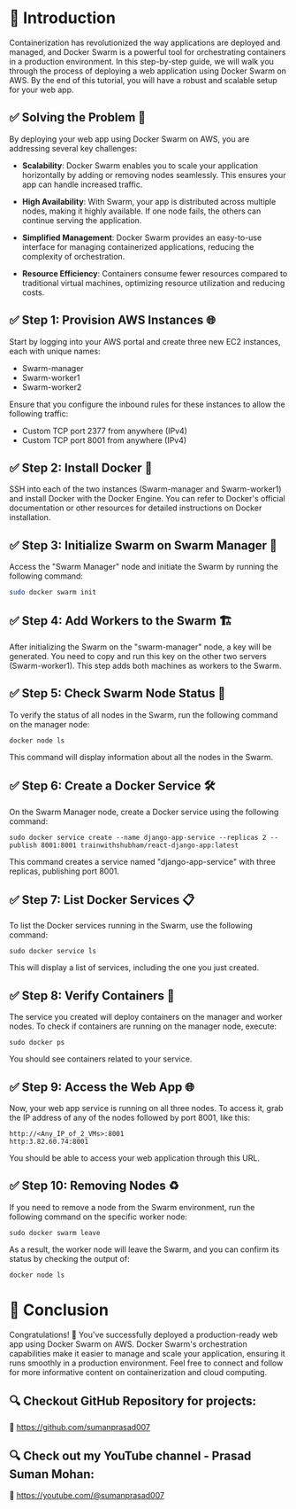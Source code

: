 # 📍 Introduction

Containerization has revolutionized the way applications are deployed and managed, and Docker Swarm is a powerful tool for orchestrating containers in a production environment. In this step-by-step guide, we will walk you through the process of deploying a web application using Docker Swarm on AWS. By the end of this tutorial, you will have a robust and scalable setup for your web app.

## ✅ Solving the Problem 🧩

By deploying your web app using Docker Swarm on AWS, you are addressing several key challenges:

- **Scalability**: Docker Swarm enables you to scale your application horizontally by adding or removing nodes seamlessly. This ensures your app can handle increased traffic.

- **High Availability**: With Swarm, your app is distributed across multiple nodes, making it highly available. If one node fails, the others can continue serving the application.

- **Simplified Management**: Docker Swarm provides an easy-to-use interface for managing containerized applications, reducing the complexity of orchestration.

- **Resource Efficiency**: Containers consume fewer resources compared to traditional virtual machines, optimizing resource utilization and reducing costs.

## ✅ Step 1: Provision AWS Instances 🌐

Start by logging into your AWS portal and create three new EC2 instances, each with unique names:

- Swarm-manager
- Swarm-worker1
- Swarm-worker2

Ensure that you configure the inbound rules for these instances to allow the following traffic:

- Custom TCP port 2377 from anywhere (IPv4)
- Custom TCP port 8001 from anywhere (IPv4)

## ✅ Step 2: Install Docker 🐳

SSH into each of the two instances (Swarm-manager and Swarm-worker1) and install Docker with the Docker Engine. You can refer to Docker's official documentation or other resources for detailed instructions on Docker installation.

## ✅ Step 3: Initialize Swarm on Swarm Manager 🤖

Access the "Swarm Manager" node and initiate the Swarm by running the following command:

```bash
sudo docker swarm init
```
## ✅ Step 4: Add Workers to the Swarm 🏗️

After initializing the Swarm on the "swarm-manager" node, a key will be generated. You need to copy and run this key on the other two servers (Swarm-worker1). This step adds both machines as workers to the Swarm.

## ✅ Step 5: Check Swarm Node Status 🚥
To verify the status of all nodes in the Swarm, run the following command on the manager node:

```
docker node ls
```
This command will display information about all the nodes in the Swarm.


## ✅ Step 6: Create a Docker Service 🛠️

On the Swarm Manager node, create a Docker service using the following command:

```
sudo docker service create --name django-app-service --replicas 2 --publish 8001:8001 trainwithshubham/react-django-app:latest
```

This command creates a service named "django-app-service" with three replicas, publishing port 8001.

## ✅ Step 7: List Docker Services 📋

To list the Docker services running in the Swarm, use the following command:
```
sudo docker service ls
```

This will display a list of services, including the one you just created.

## ✅ Step 8: Verify Containers 🐋

The service you created will deploy containers on the manager and worker nodes. To check if containers are running on the manager node, execute:
```
sudo docker ps
```

You should see containers related to your service.

## ✅ Step 9: Access the Web App 🌐

Now, your web app service is running on all three nodes. To access it, grab the IP address of any of the nodes followed by port 8001, like this:

```
http://<Any_IP_of_2_VMs>:8001
http:3.82.60.74:8001
```

You should be able to access your web application through this URL.

## ✅ Step 10: Removing Nodes ♻️

If you need to remove a node from the Swarm environment, run the following command on the specific worker node:
```
sudo docker swarm leave
```

As a result, the worker node will leave the Swarm, and you can confirm its status by checking the output of:
```
docker node ls
```

# 📍 Conclusion

Congratulations! 🎉 You've successfully deployed a production-ready web app using Docker Swarm on AWS. Docker Swarm's orchestration capabilities make it easier to manage and scale your application, ensuring it runs smoothly in a production environment. Feel free to connect and follow for more informative content on containerization and cloud computing.

## 🔍 Checkout GitHub Repository for projects:

🔗 https://github.com/sumanprasad007

## 🔍 Check out my YouTube channel - Prasad Suman Mohan:

🔗 https://youtube.com/@sumanprasad007





